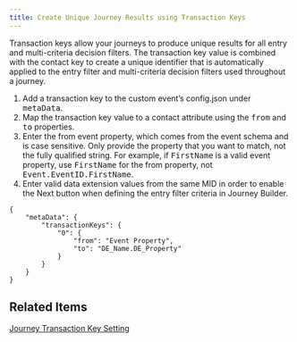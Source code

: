```yaml
---
title: Create Unique Journey Results using Transaction Keys
---
```


Transaction keys allow your journeys to produce unique results for all entry and multi-criteria decision filters. The transaction key value is combined with the contact key to create a unique identifier that is automatically applied to the entry filter and multi-criteria decision filters used throughout a journey.

1. Add a transaction key to the custom event’s config.json under <samp class="codeph nolang">metaData</samp>.
2. Map the transaction key value to a contact attribute using the <samp class="codeph nolang">from</samp> and <samp class="codeph nolang">to</samp> properties.
3. Enter the from event property, which comes from the event schema and is case sensitive. Only provide the property that you want to match, not the fully qualified string. For example, if <samp class="codeph nolang">FirstName</samp> is a valid event property, use <samp class="codeph nolang">FirstName</samp> for the from property, not <samp class="codeph nolang">Event.EventID.FirstName</samp>.
4. Enter valid data extension values from the same MID in order to enable the Next button when defining the entry filter criteria in Journey Builder.

```
{
	"metaData": {
		"transactionKeys": {
			"0": {
				"from": "Event Property",
				"to": "DE_Name.DE_Property"
			}
		}
	}
}
```

## Related Items
[Journey Transaction Key Setting](http://help.marketingcloud.com/en/documentation/journey_builder/interaction_settings/)

